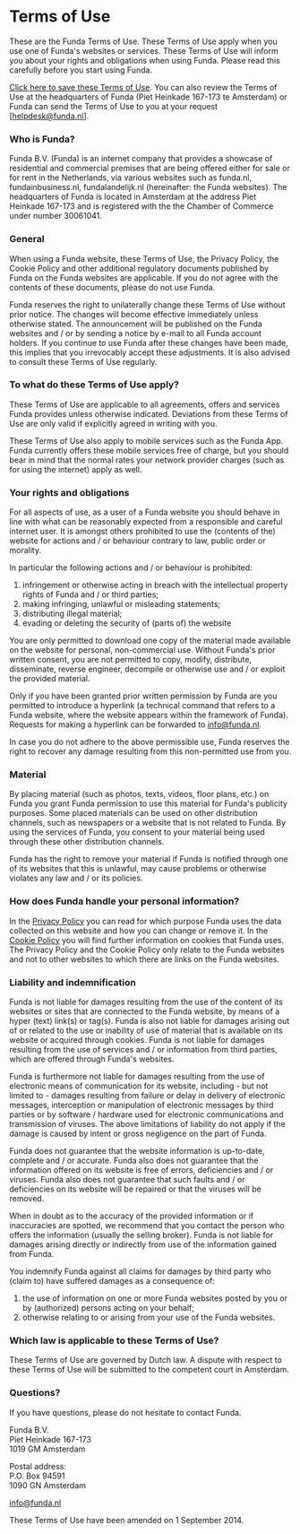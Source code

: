 Terms of Use
============

These are the Funda Terms of Use. These Terms of Use apply when you use one of Funda's websites or services. These Terms of Use will inform you about your rights and obligations when using Funda. Please read this carefully before you start using Funda.

[Click here to save these Terms of Use](https://www.funda.nl/en/gebruiksvoorwaarden/funda_ev_gebruiksvoorwaarden_1). You can also review the Terms of Use at the headquarters of Funda (Piet Heinkade 167-173 te Amsterdam) or Funda can send the Terms of Use to you at your request \[[helpdesk@funda.nl](mailto:helpdesk@funda.nl)\].

### Who is Funda?

Funda B.V. (Funda) is an internet company that provides a showcase of residential and commercial premises that are being offered either for sale or for rent in the Netherlands, via various websites such as funda.nl, fundainbusiness.nl, fundalandelijk.nl (hereinafter: the Funda websites). The headquarters of Funda is located in Amsterdam at the address Piet Heinkade 167-173 and is registered with the the Chamber of Commerce under number 30061041.

### General

When using a Funda website, these Terms of Use, the Privacy Policy, the Cookie Policy and other additional regulatory documents published by Funda on the Funda websites are applicable. If you do not agree with the contents of these documents, please do not use Funda.

Funda reserves the right to unilaterally change these Terms of Use without prior notice. The changes will become effective immediately unless otherwise stated. The announcement will be published on the Funda websites and / or by sending a notice by e-mail to all Funda account holders. If you continue to use Funda after these changes have been made, this implies that you irrevocably accept these adjustments. It is also advised to consult these Terms of Use regularly.

### To what do these Terms of Use apply?

These Terms of Use are applicable to all agreements, offers and services Funda provides unless otherwise indicated. Deviations from these Terms of Use are only valid if explicitly agreed in writing with you.

These Terms of Use also apply to mobile services such as the Funda App. Funda currently offers these mobile services free of charge, but you should bear in mind that the normal rates your network provider charges (such as for using the internet) apply as well.

### Your rights and obligations

For all aspects of use, as a user of a Funda website you should behave in line with what can be reasonably expected from a responsible and careful internet user. It is amongst others prohibited to use the (contents of the) website for actions and / or behaviour contrary to law, public order or morality.

In particular the following actions and / or behaviour is prohibited:

1.  infringement or otherwise acting in breach with the intellectual property rights of Funda and / or third parties;
2.  making infringing, unlawful or misleading statements;
3.  distributing illegal material;
4.  evading or deleting the security of (parts of) the website

You are only permitted to download one copy of the material made available on the website for personal, non-commercial use. Without Funda's prior written consent, you are not permitted to copy, modify, distribute, disseminate, reverse engineer, decompile or otherwise use and / or exploit the provided material.

Only if you have been granted prior written permission by Funda are you permitted to introduce a hyperlink (a technical command that refers to a Funda website, where the website appears within the framework of Funda). Requests for making a hyperlink can be forwarded to [info@funda.nl](mailto:info@funda.nl).

In case you do not adhere to the above permissible use, Funda reserves the right to recover any damage resulting from this non-permitted use from you.

### Material

By placing material (such as photos, texts, videos, floor plans, etc.) on Funda you grant Funda permission to use this material for Funda's publicity purposes. Some placed materials can be used on other distribution channels, such as newspapers or a website that is not related to Funda. By using the services of Funda, you consent to your material being used through these other distribution channels.

Funda has the right to remove your material if Funda is notified through one of its websites that this is unlawful, may cause problems or otherwise violates any law and / or its policies.

### How does Funda handle your personal information?

In the [Privacy Policy](https://www.funda.nl/en/privacybeleid/) you can read for which purpose Funda uses the data collected on this website and how you can change or remove it. In the [Cookie Policy](https://www.funda.nl/cookiebeleid/) you will find further information on cookies that Funda uses. The Privacy Policy and the Cookie Policy only relate to the Funda websites and not to other websites to which there are links on the Funda websites.

### Liability and indemnification

Funda is not liable for damages resulting from the use of the content of its websites or sites that are connected to the Funda website, by means of a hyper (text) link(s) or tag(s). Funda is also not liable for damages arising out of or related to the use or inability of use of material that is available on its website or acquired through cookies. Funda is not liable for damages resulting from the use of services and / or information from third parties, which are offered through Funda's websites.

Funda is furthermore not liable for damages resulting from the use of electronic means of communication for its website, including - but not limited to - damages resulting from failure or delay in delivery of electronic messages, interception or manipulation of electronic messages by third parties or by software / hardware used for electronic communications and transmission of viruses. The above limitations of liability do not apply if the damage is caused by intent or gross negligence on the part of Funda.

Funda does not guarantee that the website information is up-to-date, complete and / or accurate. Funda also does not guarantee that the information offered on its website is free of errors, deficiencies and / or viruses. Funda also does not guarantee that such faults and / or deficiencies on its website will be repaired or that the viruses will be removed.

When in doubt as to the accuracy of the provided information or if inaccuracies are spotted, we recommend that you contact the person who offers the information (usually the selling broker). Funda is not liable for damages arising directly or indirectly from use of the information gained from Funda.

You indemnify Funda against all claims for damages by third party who (claim to) have suffered damages as a consequence of:

1.  the use of information on one or more Funda websites posted by you or by (authorized) persons acting on your behalf;
2.  otherwise relating to or arising from your use of the Funda websites.

### Which law is applicable to these Terms of Use?

These Terms of Use are governed by Dutch law. A dispute with respect to these Terms of Use will be submitted to the competent court in Amsterdam.

### Questions?

If you have questions, please do not hesitate to contact Funda.

Funda B.V.  
Piet Heinkade 167-173  
1019 GM Amsterdam

Postal address:  
P.O. Box 94591  
1090 GN Amsterdam

[info@funda.nl](mailto:info@funda.nl)

These Terms of Use have been amended on 1 September 2014.